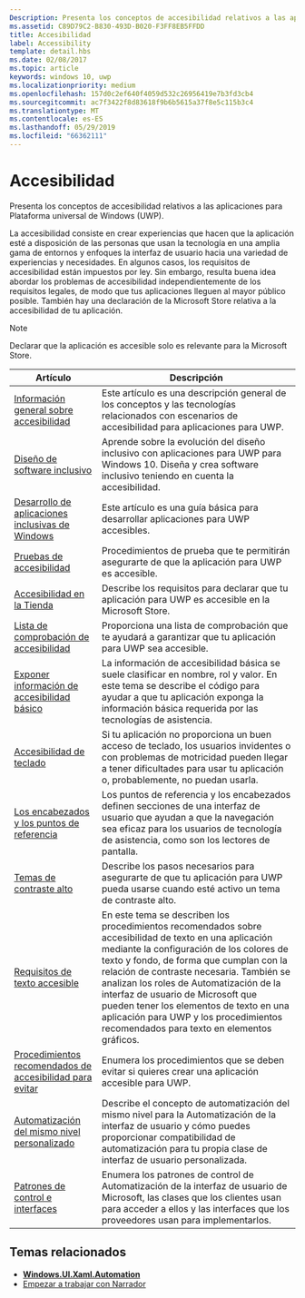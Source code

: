 ```yaml
---
Description: Presenta los conceptos de accesibilidad relativos a las aplicaciones para Plataforma universal de Windows (UWP).
ms.assetid: C89D79C2-B830-493D-B020-F3FF8EB5FFDD
title: Accesibilidad
label: Accessibility
template: detail.hbs
ms.date: 02/08/2017
ms.topic: article
keywords: windows 10, uwp
ms.localizationpriority: medium
ms.openlocfilehash: 157d0c2ef640f4059d532c26956419e7b3fd3cb4
ms.sourcegitcommit: ac7f3422f8d83618f9b6b5615a37f8e5c115b3c4
ms.translationtype: MT
ms.contentlocale: es-ES
ms.lasthandoff: 05/29/2019
ms.locfileid: "66362111"
---
```

# <a name="accessibility"></a>Accesibilidad  



Presenta los conceptos de accesibilidad relativos a las aplicaciones para Plataforma universal de Windows (UWP).

La accesibilidad consiste en crear experiencias que hacen que la aplicación esté a disposición de las personas que usan la tecnología en una amplia gama de entornos y enfoques la interfaz de usuario hacia una variedad de experiencias y necesidades. En algunos casos, los requisitos de accesibilidad están impuestos por ley. Sin embargo, resulta buena idea abordar los problemas de accesibilidad independientemente de los requisitos legales, de modo que tus aplicaciones lleguen al mayor público posible. También hay una declaración de la Microsoft Store relativa a la accesibilidad de tu aplicación.

> [!NOTE]
> Declarar que la aplicación es accesible solo es relevante para la Microsoft Store.

| Artículo | Descripción |
|---------|-------------|
| [Información general sobre accesibilidad](accessibility-overview.md) | Este artículo es una descripción general de los conceptos y las tecnologías relacionados con escenarios de accesibilidad para aplicaciones para UWP. |
| [Diseño de software inclusivo](designing-inclusive-software.md) | Aprende sobre la evolución del diseño inclusivo con aplicaciones para UWP para Windows 10.  Diseña y crea software inclusivo teniendo en cuenta la accesibilidad. |
| [Desarrollo de aplicaciones inclusivas de Windows](developing-inclusive-windows-apps.md) | Este artículo es una guía básica para desarrollar aplicaciones para UWP accesibles. |
| [Pruebas de accesibilidad](accessibility-testing.md) | Procedimientos de prueba que te permitirán asegurarte de que la aplicación para UWP es accesible. |
| [Accesibilidad en la Tienda](accessibility-in-the-store.md) | Describe los requisitos para declarar que tu aplicación para UWP es accesible en la Microsoft Store. |
| [Lista de comprobación de accesibilidad](accessibility-checklist.md) | Proporciona una lista de comprobación que te ayudará a garantizar que tu aplicación para UWP sea accesible. |
| [Exponer información de accesibilidad básico](basic-accessibility-information.md) | La información de accesibilidad básica se suele clasificar en nombre, rol y valor. En este tema se describe el código para ayudar a que tu aplicación exponga la información básica requerida por las tecnologías de asistencia. |
| [Accesibilidad de teclado](keyboard-accessibility.md) | Si tu aplicación no proporciona un buen acceso de teclado, los usuarios invidentes o con problemas de motricidad pueden llegar a tener dificultades para usar tu aplicación o, probablemente, no puedan usarla. |
| [Los encabezados y los puntos de referencia](landmarks-and-headings.md) | Los puntos de referencia y los encabezados definen secciones de una interfaz de usuario que ayudan a que la navegación sea eficaz para los usuarios de tecnología de asistencia, como son los lectores de pantalla. |
| [Temas de contraste alto](high-contrast-themes.md) | Describe los pasos necesarios para asegurarte de que tu aplicación para UWP pueda usarse cuando esté activo un tema de contraste alto. |
| [Requisitos de texto accesible](accessible-text-requirements.md) | En este tema se describen los procedimientos recomendados sobre accesibilidad de texto en una aplicación mediante la configuración de los colores de texto y fondo, de forma que cumplan con la relación de contraste necesaria. También se analizan los roles de Automatización de la interfaz de usuario de Microsoft que pueden tener los elementos de texto en una aplicación para UWP y los procedimientos recomendados para texto en elementos gráficos. |
| [Procedimientos recomendados de accesibilidad para evitar](practices-to-avoid.md) | Enumera los procedimientos que se deben evitar si quieres crear una aplicación accesible para UWP. |
| [Automatización del mismo nivel personalizado](custom-automation-peers.md) | Describe el concepto de automatización del mismo nivel para la Automatización de la interfaz de usuario y cómo puedes proporcionar compatibilidad de automatización para tu propia clase de interfaz de usuario personalizada. |
| [Patrones de control e interfaces](control-patterns-and-interfaces.md) | Enumera los patrones de control de Automatización de la interfaz de usuario de Microsoft, las clases que los clientes usan para acceder a ellos y las interfaces que los proveedores usan para implementarlos. |

## <a name="related-topics"></a>Temas relacionados  
* [**Windows.UI.Xaml.Automation**](https://docs.microsoft.com/uwp/api/Windows.UI.Xaml.Automation) 
* [Empezar a trabajar con Narrador](https://support.microsoft.com/en-us/help/22798/windows-10-narrator-get-started)